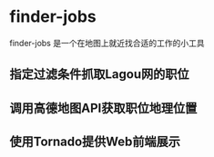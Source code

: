 # finder-jobs
finder-jobs 是一个在地图上就近找合适的工作的小工具

## 指定过滤条件抓取Lagou网的职位
## 调用高德地图API获取职位地理位置
## 使用Tornado提供Web前端展示
